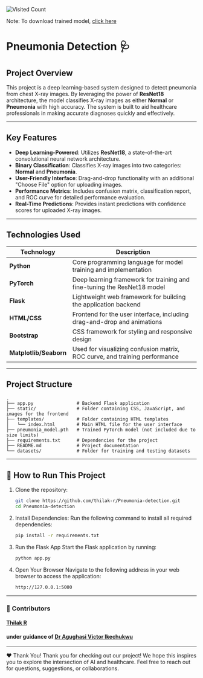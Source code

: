 ![Visited Count](https://komarev.com/ghpvc/?username=thilak-r&repo=Pneumonia-detection&style=flat-square&label=Visited%20Count)



Note:
To download trained model, [click here](https://www.kaggle.com/code/thilak02/pneunomia-detection-by-thilak/output)

# Pneumonia Detection 🩺

## **Project Overview**
This project is a deep learning-based system designed to detect pneumonia from chest X-ray images. By leveraging the power of **ResNet18** architecture, the model classifies X-ray images as either **Normal** or **Pneumonia** with high accuracy. The system is built to aid healthcare professionals in making accurate diagnoses quickly and effectively.

---

## **Key Features**
- **Deep Learning-Powered**: Utilizes **ResNet18**, a state-of-the-art convolutional neural network architecture.
- **Binary Classification**: Classifies X-ray images into two categories: **Normal** and **Pneumonia**.
- **User-Friendly Interface**: Drag-and-drop functionality with an additional "Choose File" option for uploading images.
- **Performance Metrics**: Includes confusion matrix, classification report, and ROC curve for detailed performance evaluation.
- **Real-Time Predictions**: Provides instant predictions with confidence scores for uploaded X-ray images.

---

## **Technologies Used**

| **Technology**       | **Description**                                                                |
|-----------------------|--------------------------------------------------------------------------------|
| **Python**           | Core programming language for model training and implementation                |
| **PyTorch**          | Deep learning framework for training and fine-tuning the ResNet18 model        |
| **Flask**            | Lightweight web framework for building the application backend                 |
| **HTML/CSS**         | Frontend for the user interface, including drag-and-drop and animations         |
| **Bootstrap**        | CSS framework for styling and responsive design                                |
| **Matplotlib/Seaborn**| Used for visualizing confusion matrix, ROC curve, and training performance     |

---

## **Project Structure**

```plaintext
.
├── app.py                # Backend Flask application
├── static/               # Folder containing CSS, JavaScript, and images for the frontend
├── templates/            # Folder containing HTML templates
│   └── index.html        # Main HTML file for the user interface
├── pneumonia_model.pth   # Trained PyTorch model (not included due to size limits)
├── requirements.txt      # Dependencies for the project
├── README.md             # Project documentation
└── datasets/             # Folder for training and testing datasets

```
---

## 🚀 **How to Run This Project**
1. Clone the repository:
   ```bash
   git clone https://github.com/thilak-r/Pneumonia-detection.git
   cd Pneumonia-detection

2. Install Dependencies: 
Run the following command to install all required dependencies:
   ```bash 
   pip install -r requirements.txt

3. Run the Flask App
Start the Flask application by running:
   ```bash
   python app.py

4. Open Your Browser
Navigate to the following address in your web browser to access the application:
   ```bash
   http://127.0.0.1:5000
---

### 🙌 **Contributors**
#### [Thilak R](https://github.com/thilak-r) <br>
#### under guidance of [Dr Agughasi Victor Ikechukwu](https://github.com/Victor-Ikechukwu) <br>
---

❤️ Thank You!
Thank you for checking out our project! We hope this inspires you to explore the intersection of AI and healthcare. Feel free to reach out for questions, suggestions, or collaborations.

<br><br>

   
